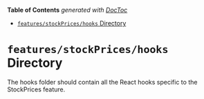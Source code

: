 <!-- START doctoc generated TOC please keep comment here to allow auto update -->
<!-- DON'T EDIT THIS SECTION, INSTEAD RE-RUN doctoc TO UPDATE -->

**Table of Contents** _generated with [DocToc](https://github.com/thlorenz/doctoc)_

- [`features/stockPrices/hooks` Directory](#featuresstockpriceshooks-directory)

<!-- END doctoc generated TOC please keep comment here to allow auto update -->

# `features/stockPrices/hooks` Directory

The hooks folder should contain all the React hooks specific to the StockPrices feature.
